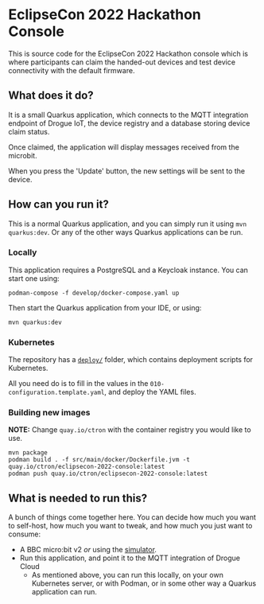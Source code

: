 # EclipseCon 2022 Hackathon Console

This is source code for the EclipseCon 2022 Hackathon console which is where participants can claim the handed-out devices and test device connectivity with the default firmware.

## What does it do?

It is a small Quarkus application, which connects to the MQTT integration endpoint of Drogue IoT, the device registry and a database storing device claim status.

Once claimed, the application will display messages received from the microbit.

When you press the 'Update' button, the new settings will be sent to the device.

## How can you run it?

This is a normal Quarkus application, and you can simply run it using `mvn quarkus:dev`. Or any of the other ways
Quarkus applications can be run.

### Locally

This application requires a PostgreSQL and a Keycloak instance. You can start one using:

```shell
podman-compose -f develop/docker-compose.yaml up
```

Then start the Quarkus application from your IDE, or using:

```shell
mvn quarkus:dev
```

### Kubernetes

The repository has a [`deploy/`](/deploy) folder, which contains deployment scripts for Kubernetes.

All you need do is to fill in the values in the `010-configuration.template.yaml`, and deploy the YAML files.

### Building new images

**NOTE:** Change `quay.io/ctron` with the container registry you would like to use.

```shell
mvn package
podman build . -f src/main/docker/Dockerfile.jvm -t quay.io/ctron/eclipsecon-2022-console:latest
podman push quay.io/ctron/eclipsecon-2022-console:latest
```

## What is needed to run this?

A bunch of things come together here. You can decide how much you want to self-host, how much you want to tweak, and how
much you just want to consume:

* A BBC micro:bit v2 _or_ using the [simulator](https://github.com/Eclipse-IoT/eclipsecon-2022-hackathon).
* Run this application, and point it to the MQTT integration of Drogue Cloud
    * As mentioned above, you can run this locally, on your own Kubernetes server, or with Podman, or in some other way
      a Quarkus application can run.

